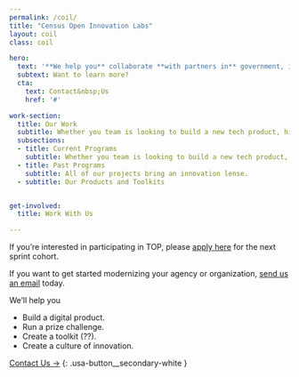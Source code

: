 ```yaml
---
permalink: /coil/
title: "Census Open Innovation Labs"
layout: coil
class: coil

hero: 
  text: '**We help you** collaborate **with partners in** government, industry, **and the** community to **address our toughest** national challenges.'
  subtext: Want to learn more?
  cta: 
    text: Contact&nbsp;Us
    href: '#'

work-section:
  title: Our Work
  subtitle: Whether you team is looking to build a new tech product, hire new talent, or integrate design thinking into your process, COIL has a program that can help you do it.
  subsections:
  - title: Current Programs
    subtitle: Whether you team is looking to build a new tech product, hire new talent, or integrate design thinking into your process, COIL has a program that can help you do it.
  - title: Past Programs
    subtitle: All of our projects bring an innovation lense.
  - subtitle: Our Products and Toolkits


get-involved:
  title: Work With Us

---
```


If you’re interested in participating in TOP, please [apply here](#) for the next sprint cohort.

If you want to get started modernizing your agency or organization, [send us an email](#) today.

We’ll help you

- Build a digital product.
- Run a prize challenge.
- Create a toolkit (??).
- Create a culture of innovation.

[Contact Us&nbsp;&rarr;](#)
{: .usa-button__secondary-white }
